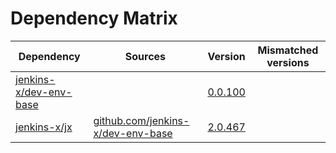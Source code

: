 # Dependency Matrix

Dependency | Sources | Version | Mismatched versions
---------- | ------- | ------- | -------------------
[jenkins-x/dev-env-base](https://github.com/jenkins-x/dev-env-base) |  | [0.0.100](https://github.com/jenkins-x/dev-env-base/releases/tag/v0.0.100) | 
[jenkins-x/jx](https://github.com/jenkins-x/jx) | [github.com/jenkins-x/dev-env-base](https://github.com/jenkins-x/dev-env-base) | [2.0.467](https://github.com/jenkins-x/jx/releases/tag/v2.0.467) | 
